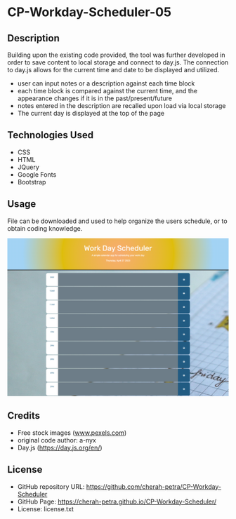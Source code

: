 # CP-Workday-Scheduler-05

## Description

Building upon the existing code provided, the tool was further developed in order to save content to local storage and connect to day.js. The connection to day.js allows for the current time and date to be displayed and utilized.

- user can input notes or a description against each time block
- each time block is compared against the current time, and the appearance changes if it is in the past/present/future
- notes entered in the description are recalled upon load via local storage
- The current day is displayed at the top of the page

## Technologies Used

- CSS
- HTML
- JQuery
- Google Fonts
- Bootstrap

## Usage

File can be downloaded and used to help organize the users schedule, or to obtain coding knowledge. 

![Scheduler Screenshot](/assets/img/screencapture-127-0-0-1-5500-index-html-2023-04-27-20_25_34.png)

## Credits

- Free stock images (www.pexels.com)
- original code author: a-nyx
- Day.js (https://day.js.org/en/)


## License

- GitHub repository URL: https://github.com/cherah-petra/CP-Workday-Scheduler
- GitHub Page: https://cherah-petra.github.io/CP-Workday-Scheduler/
- License: license.txt





